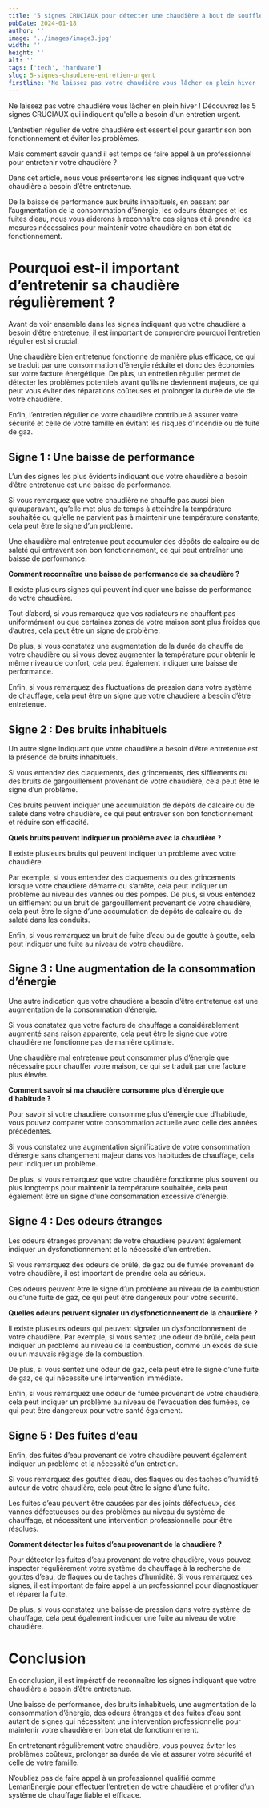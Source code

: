 ```yaml
---
title: '5 signes CRUCIAUX pour détecter une chaudière à bout de souffle'
pubDate: 2024-01-18
author: ''
image: '../images/image3.jpg'
width: ''
height: ''
alt: ''
tags: ['tech', 'hardware']
slug: 5-signes-chaudiere-entretien-urgent
firstline: "Ne laissez pas votre chaudière vous lâcher en plein hiver ! Découvrez les 5 signes CRUCIAUX qui indiquent qu'elle a besoin d'un entretien urgent."
---
```

Ne laissez pas votre chaudière vous lâcher en plein hiver ! Découvrez les 5 signes CRUCIAUX qui indiquent qu'elle a besoin d'un entretien urgent.

L’entretien régulier de votre chaudière est essentiel pour garantir son bon fonctionnement et éviter les problèmes.

Mais comment savoir quand il est temps de faire appel à un professionnel pour entretenir votre chaudière ? 

Dans cet article, nous vous présenterons les signes indiquant que votre chaudière a besoin d’être entretenue.

De la baisse de performance aux bruits inhabituels, en passant par l’augmentation de la consommation d’énergie, les odeurs étranges et les fuites d’eau, nous vous aiderons à reconnaître ces signes et à prendre les mesures nécessaires pour maintenir votre chaudière en bon état de fonctionnement.

# Pourquoi est-il important d’entretenir sa chaudière régulièrement ?

Avant de voir ensemble dans les signes indiquant que votre chaudière a besoin d’être entretenue, il est important de comprendre pourquoi l’entretien régulier est si crucial.

Une chaudière bien entretenue fonctionne de manière plus efficace, ce qui se traduit par une consommation d’énergie réduite et donc des économies sur votre facture énergétique. De plus, un entretien régulier permet de détecter les problèmes potentiels avant qu’ils ne deviennent majeurs, ce qui peut vous éviter des réparations coûteuses et prolonger la durée de vie de votre chaudière.

Enfin, l’entretien régulier de votre chaudière contribue à assurer votre sécurité et celle de votre famille en évitant les risques d’incendie ou de fuite de gaz.

## Signe 1 : Une baisse de performance

L’un des signes les plus évidents indiquant que votre chaudière a besoin d’être entretenue est une baisse de performance.

Si vous remarquez que votre chaudière ne chauffe pas aussi bien qu’auparavant, qu’elle met plus de temps à atteindre la température souhaitée ou qu’elle ne parvient pas à maintenir une température constante, cela peut être le signe d’un problème.

Une chaudière mal entretenue peut accumuler des dépôts de calcaire ou de saleté qui entravent son bon fonctionnement, ce qui peut entraîner une baisse de performance.

**Comment reconnaître une baisse de performance de sa chaudière ?**

Il existe plusieurs signes qui peuvent indiquer une baisse de performance de votre chaudière.

Tout d’abord, si vous remarquez que vos radiateurs ne chauffent pas uniformément ou que certaines zones de votre maison sont plus froides que d’autres, cela peut être un signe de problème.

De plus, si vous constatez une augmentation de la durée de chauffe de votre chaudière ou si vous devez augmenter la température pour obtenir le même niveau de confort, cela peut également indiquer une baisse de performance.

Enfin, si vous remarquez des fluctuations de pression dans votre système de chauffage, cela peut être un signe que votre chaudière a besoin d’être entretenue.

## Signe 2 : Des bruits inhabituels

Un autre signe indiquant que votre chaudière a besoin d’être entretenue est la présence de bruits inhabituels.

Si vous entendez des claquements, des grincements, des sifflements ou des bruits de gargouillement provenant de votre chaudière, cela peut être le signe d’un problème.

Ces bruits peuvent indiquer une accumulation de dépôts de calcaire ou de saleté dans votre chaudière, ce qui peut entraver son bon fonctionnement et réduire son efficacité.

**Quels bruits peuvent indiquer un problème avec la chaudière ?**

Il existe plusieurs bruits qui peuvent indiquer un problème avec votre chaudière.

Par exemple, si vous entendez des claquements ou des grincements lorsque votre chaudière démarre ou s’arrête, cela peut indiquer un problème au niveau des vannes ou des pompes. De plus, si vous entendez un sifflement ou un bruit de gargouillement provenant de votre chaudière, cela peut être le signe d’une accumulation de dépôts de calcaire ou de saleté dans les conduits.

Enfin, si vous remarquez un bruit de fuite d’eau ou de goutte à goutte, cela peut indiquer une fuite au niveau de votre chaudière.

## Signe 3 : Une augmentation de la consommation d’énergie

Une autre indication que votre chaudière a besoin d’être entretenue est une augmentation de la consommation d’énergie.

Si vous constatez que votre facture de chauffage a considérablement augmenté sans raison apparente, cela peut être le signe que votre chaudière ne fonctionne pas de manière optimale.

Une chaudière mal entretenue peut consommer plus d’énergie que nécessaire pour chauffer votre maison, ce qui se traduit par une facture plus élevée.

**Comment savoir si ma chaudière consomme plus d’énergie que d’habitude ?**

Pour savoir si votre chaudière consomme plus d’énergie que d’habitude, vous pouvez comparer votre consommation actuelle avec celle des années précédentes.

Si vous constatez une augmentation significative de votre consommation d’énergie sans changement majeur dans vos habitudes de chauffage, cela peut indiquer un problème.

De plus, si vous remarquez que votre chaudière fonctionne plus souvent ou plus longtemps pour maintenir la température souhaitée, cela peut également être un signe d’une consommation excessive d’énergie.

## Signe 4 : Des odeurs étranges

Les odeurs étranges provenant de votre chaudière peuvent également indiquer un dysfonctionnement et la nécessité d’un entretien.

Si vous remarquez des odeurs de brûlé, de gaz ou de fumée provenant de votre chaudière, il est important de prendre cela au sérieux.

Ces odeurs peuvent être le signe d’un problème au niveau de la combustion ou d’une fuite de gaz, ce qui peut être dangereux pour votre sécurité.

**Quelles odeurs peuvent signaler un dysfonctionnement de la chaudière ?**

Il existe plusieurs odeurs qui peuvent signaler un dysfonctionnement de votre chaudière. Par exemple, si vous sentez une odeur de brûlé, cela peut indiquer un problème au niveau de la combustion, comme un excès de suie ou un mauvais réglage de la combustion.

De plus, si vous sentez une odeur de gaz, cela peut être le signe d’une fuite de gaz, ce qui nécessite une intervention immédiate.

Enfin, si vous remarquez une odeur de fumée provenant de votre chaudière, cela peut indiquer un problème au niveau de l’évacuation des fumées, ce qui peut être dangereux pour votre santé également.

## Signe 5 : Des fuites d’eau

Enfin, des fuites d’eau provenant de votre chaudière peuvent également indiquer un problème et la nécessité d’un entretien.

Si vous remarquez des gouttes d’eau, des flaques ou des taches d’humidité autour de votre chaudière, cela peut être le signe d’une fuite.

Les fuites d’eau peuvent être causées par des joints défectueux, des vannes défectueuses ou des problèmes au niveau du système de chauffage, et nécessitent une intervention professionnelle pour être résolues.

**Comment détecter les fuites d’eau provenant de la chaudière ?**

Pour détecter les fuites d’eau provenant de votre chaudière, vous pouvez inspecter régulièrement votre système de chauffage à la recherche de gouttes d’eau, de flaques ou de taches d’humidité. Si vous remarquez ces signes, il est important de faire appel à un professionnel pour diagnostiquer et réparer la fuite.

De plus, si vous constatez une baisse de pression dans votre système de chauffage, cela peut également indiquer une fuite au niveau de votre chaudière.

# Conclusion

En conclusion, il est impératif de reconnaître les signes indiquant que votre chaudière a besoin d’être entretenue.

Une baisse de performance, des bruits inhabituels, une augmentation de la consommation d’énergie, des odeurs étranges et des fuites d’eau sont autant de signes qui nécessitent une intervention professionnelle pour maintenir votre chaudière en bon état de fonctionnement.

En entretenant régulièrement votre chaudière, vous pouvez éviter les problèmes coûteux, prolonger sa durée de vie et assurer votre sécurité et celle de votre famille.

N’oubliez pas de faire appel à un professionnel qualifié comme LemanEnergie pour effectuer l’entretien de votre chaudière et profiter d’un système de chauffage fiable et efficace.